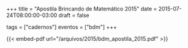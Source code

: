 +++
title = "Apostila Brincando de Matemático 2015"
date = 2015-07-24T08:00:00-03:00
draft = false

tags = ["cadernos"]
eventos = ["bdm"]
+++

{{< embed-pdf url="/arquivos/2015/bdm_apostila_2015.pdf" >}}
